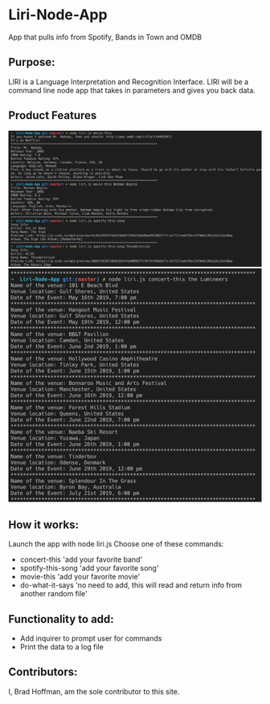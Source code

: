 # Liri-Node-App
App that pulls info from Spotify, Bands in Town and OMDB

## Purpose:
LIRI is a Language Interpretation and Recognition Interface. LIRI will be a command line node app that takes in parameters and gives you back data.

## Product Features
![Liri Screen Shot](./assets/images/liri_screen_shot_1.png)
![Liri Screen Shot](./assets/images/liri_screen_shot_2.png)

## How it works:
Launch the app with node liri.js
Choose one of these commands: 
* concert-this 'add your favorite band'
* spotify-this-song 'add your favorite song'
* movie-this 'add your favorite movie'
* do-what-it-says 'no need to add, this will read and return info from another random file'

## Functionality to add:
* Add inquirer to prompt user for commands
* Print the data to a log file

## Contributors:
I, Brad Hoffman, am the sole contributor to this site.